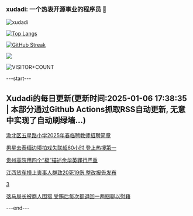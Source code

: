 ### xudadi: 一个热衷开源事业的程序员 👋

![xudadi](https://github-readme-stats-git-masterorgs-github-readme-stats-team.vercel.app/api?username=xudadi)

[![Top Langs](https://github-readme-stats.vercel.app/api/top-langs/?username=xudadi)](https://github.com/anuraghazra/github-readme-stats)

[![GitHub Streak](https://streak-stats.demolab.com?user=xudadi&locale=zh_Hans)](https://git.io/streak-stats)

![](https://raw.githubusercontent.com/xudadi/xudadi/main/assets/github-contribution-grid-snake.svg)

![VISITOR+COUNT](https://komarev.com/ghpvc/?username=xudadi&label=VISITOR+COUNT)


---start---

## Xudadi的每日更新(更新时间:2025-01-06 17:38:35 | 本部分通过Github Actions抓取RSS自动更新, 无意中实现了自动刷绿墙...)

[渝北区五星路小学2025年春临聘教师招聘简章](https://www.gongkaoleida.com/article/2255417)

[男星去泰缅边境拍戏失联超60小时 登上热搜第一](https://m.163.com/news/article/JL77JP350550HXM1.html)

[贵州高院用四个“极”描述余华英罪行严重](https://m.163.com/news/article/JL79HFEM0001899O.html)

[江西货车撞上丧事人群致20死19伤 整改报告发布](https://m.163.com/news/article/JL78QIND0514R9P4.html)

[3](https://m.163.com/touch/news/sub/domestic)

[落马局长被商人围猎 受贿后每次都退回一两捆聊以慰藉](https://m.163.com/news/article/JL6GP3HH0514R9P4.html)

---end---
